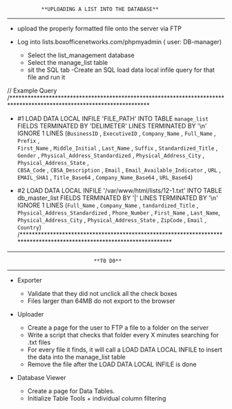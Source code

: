 			   **UPLOADING A LIST INTO THE DATABASE**
__________________________________________________________________________


- upload the properly formatted file onto the server via FTP

- Log into lists.boxofficenetworks.com/phpmyadmin  ( user: DB-manager)
	- Select the list_management database
	- Select the manage_list table
	- sit the SQL tab
	-Create an SQL load data local infile query for that file and run it 

//	Example Query
/**********************************************************************************************************************
-	#1
	LOAD DATA LOCAL INFILE 'FILE_PATH' INTO TABLE `manage_list`
  	FIELDS TERMINATED BY 'DELIMETER'
   	LINES TERMINATED BY '\n'
	IGNORE 1 LINES
	    (`BusinessID` ,  `ExecutiveID` ,  `Company_Name` ,  `Full_Name` ,  `Prefix` ,  
		 `First_Name` ,  `Middle_Initial` ,  `Last_Name` ,  `Suffix` ,  `Standardized_Title` ,  
		 `Gender` ,  `Physical_Address_Standardized` ,  `Physical_Address_City` ,  `Physical_Address_State` ,  
		 `CBSA_Code` , `CBSA_Description` ,  `Email` ,  `Email_Available_Indicator` ,  `URL` ,  `EMAIL_SHA1` ,  `Title_Base64` ,  `Company_Name_Base64` ,  `URL_Base64`) 

-	#2
	LOAD DATA LOCAL INFILE '/var/www/html/lists/12-1.txt' INTO TABLE db_master_list
	FIELDS TERMINATED BY '|'
	LINES TERMINATED BY '\n'
	IGNORE 1 LINES
	(`Full_Name` , `Company_Name` , `tandardized_Title` , `Physical_Address_Standardized` , `Phone_Number` , `First_Name` , `Last_Name`, `Physical_Address_City` , `Physical_Address_State` , `ZipCode` , `Email` , `Country`)
/**********************************************************************************************************************

____________________________________________________________________________
							
								**T0 D0**
____________________________________________________________________________

- Exporter
	- Validate that they did not unclick all the check boxes
	- Files larger than 64MB do not export to the browser

- Uploader
	- Create a page for the user to FTP a file to a folder on the server
	- Write a script that checks that folder every X minutes searching for .txt files
	- For every file it finds, it will call a LOAD DATA LOCAL INFILE to insert the data into the manage_list table
	- Remove the file after the LOAD DATA LOCAL INFILE is done

- Database Viewer 
	- Create a page for Data Tables.
	- Initialize Table Tools + individual column filtering



